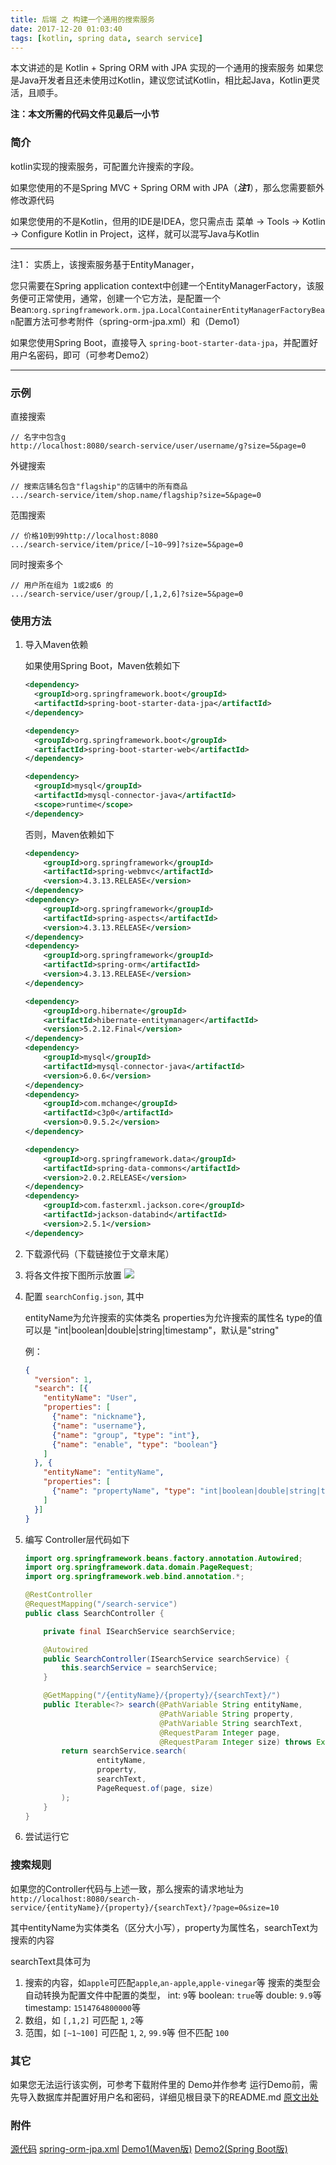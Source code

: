 ```yaml
---
title: 后端 之 构建一个通用的搜索服务
date: 2017-12-20 01:03:40
tags: [kotlin, spring data, search service]
---
```


本文讲述的是 Kotlin + Spring ORM with JPA 实现的一个通用的搜索服务
如果您是Java开发者且还未使用过Kotlin，建议您试试Kotlin，相比起Java，Kotlin更灵活，且顺手。

<!-- more -->

__注：本文所需的代码文件见最后一小节__

### 简介

kotlin实现的搜索服务，可配置允许搜索的字段。

如果您使用的不是Spring MVC + Spring ORM with JPA（_**注1**_），那么您需要额外修改源代码

如果您使用的不是Kotlin，但用的IDE是IDEA，您只需点击 菜单 -> Tools -> Kotlin -> Configure Kotlin in Project，这样，就可以混写Java与Kotlin

- - -
注1：
实质上，该搜索服务基于EntityManager，

您只需要在Spring application context中创建一个EntityManagerFactory，该服务便可正常使用，通常，创建一个它方法，是配置一个Bean:`org.springframework.orm.jpa.LocalContainerEntityManagerFactoryBean`配置方法可参考附件（spring-orm-jpa.xml）和（Demo1）
   
如果您使用Spring Boot，直接导入 `spring-boot-starter-data-jpa`，并配置好用户名密码，即可（可参考Demo2）
- - -

### 示例

直接搜索

```
// 名字中包含g
http://localhost:8080/search-service/user/username/g?size=5&page=0
```

外键搜索

```
// 搜索店铺名包含"flagship"的店铺中的所有商品
.../search-service/item/shop.name/flagship?size=5&page=0
```

范围搜索
```
// 价格10到99http://localhost:8080
.../search-service/item/price/[~10~99]?size=5&page=0
```

同时搜索多个
```
// 用户所在组为 1或2或6 的
.../search-service/user/group/[,1,2,6]?size=5&page=0
```

### 使用方法

1. 导入Maven依赖

    如果使用Spring Boot，Maven依赖如下
    
    ```xml 
    <dependency>
      <groupId>org.springframework.boot</groupId>
      <artifactId>spring-boot-starter-data-jpa</artifactId>
    </dependency>
    
    <dependency>
      <groupId>org.springframework.boot</groupId>
      <artifactId>spring-boot-starter-web</artifactId>
    </dependency>
    
    <dependency>
      <groupId>mysql</groupId>
      <artifactId>mysql-connector-java</artifactId>
      <scope>runtime</scope>
    </dependency>
    ```
    否则，Maven依赖如下
    ```xml 
    <dependency>
        <groupId>org.springframework</groupId>
        <artifactId>spring-webmvc</artifactId>
        <version>4.3.13.RELEASE</version>
    </dependency>
    <dependency>
        <groupId>org.springframework</groupId>
        <artifactId>spring-aspects</artifactId>
        <version>4.3.13.RELEASE</version>
    </dependency>
    <dependency>
        <groupId>org.springframework</groupId>
        <artifactId>spring-orm</artifactId>
        <version>4.3.13.RELEASE</version>
    </dependency>

    <dependency>
        <groupId>org.hibernate</groupId>
        <artifactId>hibernate-entitymanager</artifactId>
        <version>5.2.12.Final</version>
    </dependency>
    <dependency>
        <groupId>mysql</groupId>
        <artifactId>mysql-connector-java</artifactId>
        <version>6.0.6</version>
    </dependency>
    <dependency>
        <groupId>com.mchange</groupId>
        <artifactId>c3p0</artifactId>
        <version>0.9.5.2</version>
    </dependency>

    <dependency>
        <groupId>org.springframework.data</groupId>
        <artifactId>spring-data-commons</artifactId>
        <version>2.0.2.RELEASE</version>
    </dependency>
    <dependency>
        <groupId>com.fasterxml.jackson.core</groupId>
        <artifactId>jackson-databind</artifactId>
        <version>2.5.1</version>
    </dependency>
    ```
2. 下载源代码（下载链接位于文章末尾）

3. 将各文件按下图所示放置
![](/images/85f66fbbda45880a12e59e27462136ecaae32f45.png)

4. 配置 `searchConfig.json`, 其中

    entityName为允许搜索的实体类名
    properties为允许搜索的属性名
    type的值可以是 "int|boolean|double|string|timestamp"，默认是"string"
    
    例：
    ```json
    {
      "version": 1,
      "search": [{
        "entityName": "User",
        "properties": [
          {"name": "nickname"},
          {"name": "username"},
          {"name": "group", "type": "int"},
          {"name": "enable", "type": "boolean"}
        ]
      }, {
        "entityName": "entityName",
        "properties": [
          {"name": "propertyName", "type": "int|boolean|double|string|timestamp"}
        ]
      }]
    }
    ```
5. 编写 Controller层代码如下
    ```java
    import org.springframework.beans.factory.annotation.Autowired;
    import org.springframework.data.domain.PageRequest;
    import org.springframework.web.bind.annotation.*;
    
    @RestController
    @RequestMapping("/search-service")
    public class SearchController {
    
        private final ISearchService searchService;
    
        @Autowired
        public SearchController(ISearchService searchService) {
            this.searchService = searchService;
        }
    
        @GetMapping("/{entityName}/{property}/{searchText}/")
        public Iterable<?> search(@PathVariable String entityName,
                                  @PathVariable String property,
                                  @PathVariable String searchText,
                                  @RequestParam Integer page,
                                  @RequestParam Integer size) throws Exception {
            return searchService.search(
                    entityName,
                    property,
                    searchText,
                    PageRequest.of(page, size)
            );
        }
    }
    ```

6. 尝试运行它

### 搜索规则

如果您的Controller代码与上述一致，那么搜索的请求地址为
`http://localhost:8080/search-service/{entityName}/{property}/{searchText}/?page=0&size=10`

其中entityName为实体类名（区分大小写），property为属性名，searchText为搜索的内容

searchText具体可为
1. 搜索的内容，如`apple`可匹配`apple`,`an-apple`,`apple-vinegar`等
    搜索的类型会自动转换为配置文件中配置的类型，
    int: `9`等
    boolean: `true`等
    double: `9.9`等
    timestamp: `1514764800000`等
2. 数组，如 `[,1,2]` 可匹配 `1`, `2`等
3. 范围，如 `[~1~100]` 可匹配 `1`, `2`, `99.9`等 但不匹配 `100`

### 其它

如果您无法运行该实例，可参考下载附件里的 Demo并作参考
运行Demo前，需先导入数据库并配置好用户名和密码，详细见根目录下的README.md
[原文出处](http://blog.cloudself.cn/2017/12/20/general-search-service-with-kotlin/)

### 附件
[源代码](/download/general-search-service-with-kotlin/source-code-v103.zip)
[spring-orm-jpa.xml](/download/general-search-service-with-kotlin/spring-orm-jpa.xml)
[Demo1(Maven版)](/download/general-search-service-with-kotlin/demo-search-service.zip)
[Demo2(Spring Boot版)](/download/general-search-service-with-kotlin/demo-search-service-with-spring-boot.zip)